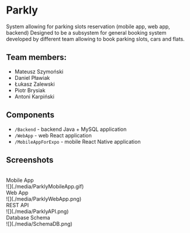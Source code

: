 # Parkly
System allowing for parking slots reservation (mobile app, web app, backend)
Designed to be a subsystem for general booking system developed by different team allowing to book parking slots, cars and flats.

## Team members:
- Mateusz Szymoński
- Daniel Pławiak
- Łukasz Zalewski
- Piotr Brysiak
- Antoni Karpiński

## Components
* `/Backend` - backend Java + MySQL application
* `/WebApp` - web React application
* `/MobileAppForExpo` - mobile React Native application

## Screenshots
<br>
Mobile App
<br>
![](./media/ParklyMobileApp.gif)
<br>
Web App
<br>
![](./media/ParklyWebApp.png)
<br>
REST API
<br>
![](./media/ParklyAPI.png)
<br>
Database Schema
<br>
![](./media/SchemaDB.png)
